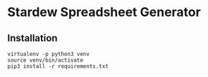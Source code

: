 # Stardew Spreadsheet Generator

## Installation

```
virtualenv -p python3 venv
source venv/bin/activate
pip3 install -r requirements.txt
```
